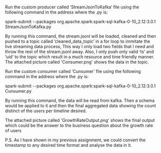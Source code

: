 Run the custom producer called ‘StreamJsonToKafka’ file using the following command in the address where the .py is:

spark-submit --packages org.apache.spark:spark-sql-kafka-0-10_2.12:3.0.1 StreamJsonToKafka.py

By running this command, the stream.jsonl will be loaded, cleaned and then pushed to a topic called ‘cleaned_data_topic’ in a for loop to immitate the live streaming data process, This way I only load two fields that I need and throw the rest of the stream.jsonl away. Also, I only push only valid ‘ts’ and ‘uid’ to the topic which result in a much resource and time friendly manner.
The attached picture called 'Consumer.png' shows the data in the topic.

Run the custom consumer called ‘Cunsumer’ file using the following command in the address where the .py is:

spark-submit --packages org.apache.spark:spark-sql-kafka-0-10_2.12:3.0.1 Cunsumer.py

By running this command, the data will be read from kafka. Then a schema would be applied to it and then the final aggregated data showing the count distinct of the users per timeline desired.

The attached picture called 'GrowthRateOutput.png' shows the final output which could be the answer to the business question about the growth rate of users

P.S. As I have shown in my previous assignment, we could convert the timestamp to any desired time format and analyse the data in it.
